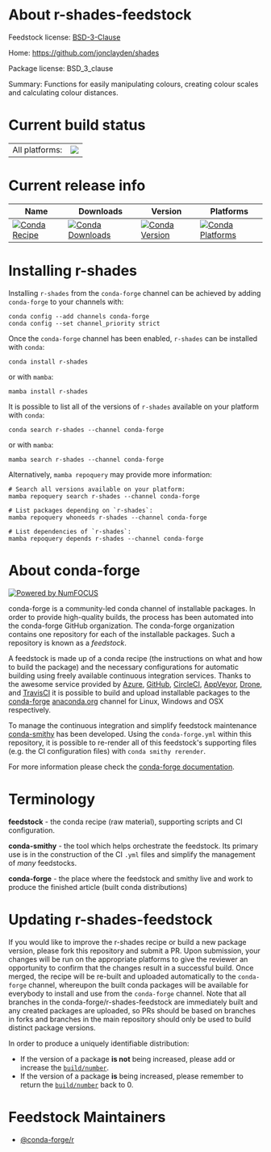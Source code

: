 About r-shades-feedstock
========================

Feedstock license: [BSD-3-Clause](https://github.com/conda-forge/r-shades-feedstock/blob/main/LICENSE.txt)

Home: https://github.com/jonclayden/shades

Package license: BSD_3_clause

Summary: Functions for easily manipulating colours, creating colour scales and calculating colour distances.

Current build status
====================


<table><tr><td>All platforms:</td>
    <td>
      <a href="https://dev.azure.com/conda-forge/feedstock-builds/_build/latest?definitionId=1606&branchName=main">
        <img src="https://dev.azure.com/conda-forge/feedstock-builds/_apis/build/status/r-shades-feedstock?branchName=main">
      </a>
    </td>
  </tr>
</table>

Current release info
====================

| Name | Downloads | Version | Platforms |
| --- | --- | --- | --- |
| [![Conda Recipe](https://img.shields.io/badge/recipe-r--shades-green.svg)](https://anaconda.org/conda-forge/r-shades) | [![Conda Downloads](https://img.shields.io/conda/dn/conda-forge/r-shades.svg)](https://anaconda.org/conda-forge/r-shades) | [![Conda Version](https://img.shields.io/conda/vn/conda-forge/r-shades.svg)](https://anaconda.org/conda-forge/r-shades) | [![Conda Platforms](https://img.shields.io/conda/pn/conda-forge/r-shades.svg)](https://anaconda.org/conda-forge/r-shades) |

Installing r-shades
===================

Installing `r-shades` from the `conda-forge` channel can be achieved by adding `conda-forge` to your channels with:

```
conda config --add channels conda-forge
conda config --set channel_priority strict
```

Once the `conda-forge` channel has been enabled, `r-shades` can be installed with `conda`:

```
conda install r-shades
```

or with `mamba`:

```
mamba install r-shades
```

It is possible to list all of the versions of `r-shades` available on your platform with `conda`:

```
conda search r-shades --channel conda-forge
```

or with `mamba`:

```
mamba search r-shades --channel conda-forge
```

Alternatively, `mamba repoquery` may provide more information:

```
# Search all versions available on your platform:
mamba repoquery search r-shades --channel conda-forge

# List packages depending on `r-shades`:
mamba repoquery whoneeds r-shades --channel conda-forge

# List dependencies of `r-shades`:
mamba repoquery depends r-shades --channel conda-forge
```


About conda-forge
=================

[![Powered by
NumFOCUS](https://img.shields.io/badge/powered%20by-NumFOCUS-orange.svg?style=flat&colorA=E1523D&colorB=007D8A)](https://numfocus.org)

conda-forge is a community-led conda channel of installable packages.
In order to provide high-quality builds, the process has been automated into the
conda-forge GitHub organization. The conda-forge organization contains one repository
for each of the installable packages. Such a repository is known as a *feedstock*.

A feedstock is made up of a conda recipe (the instructions on what and how to build
the package) and the necessary configurations for automatic building using freely
available continuous integration services. Thanks to the awesome service provided by
[Azure](https://azure.microsoft.com/en-us/services/devops/), [GitHub](https://github.com/),
[CircleCI](https://circleci.com/), [AppVeyor](https://www.appveyor.com/),
[Drone](https://cloud.drone.io/welcome), and [TravisCI](https://travis-ci.com/)
it is possible to build and upload installable packages to the
[conda-forge](https://anaconda.org/conda-forge) [anaconda.org](https://anaconda.org/)
channel for Linux, Windows and OSX respectively.

To manage the continuous integration and simplify feedstock maintenance
[conda-smithy](https://github.com/conda-forge/conda-smithy) has been developed.
Using the ``conda-forge.yml`` within this repository, it is possible to re-render all of
this feedstock's supporting files (e.g. the CI configuration files) with ``conda smithy rerender``.

For more information please check the [conda-forge documentation](https://conda-forge.org/docs/).

Terminology
===========

**feedstock** - the conda recipe (raw material), supporting scripts and CI configuration.

**conda-smithy** - the tool which helps orchestrate the feedstock.
                   Its primary use is in the construction of the CI ``.yml`` files
                   and simplify the management of *many* feedstocks.

**conda-forge** - the place where the feedstock and smithy live and work to
                  produce the finished article (built conda distributions)


Updating r-shades-feedstock
===========================

If you would like to improve the r-shades recipe or build a new
package version, please fork this repository and submit a PR. Upon submission,
your changes will be run on the appropriate platforms to give the reviewer an
opportunity to confirm that the changes result in a successful build. Once
merged, the recipe will be re-built and uploaded automatically to the
`conda-forge` channel, whereupon the built conda packages will be available for
everybody to install and use from the `conda-forge` channel.
Note that all branches in the conda-forge/r-shades-feedstock are
immediately built and any created packages are uploaded, so PRs should be based
on branches in forks and branches in the main repository should only be used to
build distinct package versions.

In order to produce a uniquely identifiable distribution:
 * If the version of a package **is not** being increased, please add or increase
   the [``build/number``](https://docs.conda.io/projects/conda-build/en/latest/resources/define-metadata.html#build-number-and-string).
 * If the version of a package **is** being increased, please remember to return
   the [``build/number``](https://docs.conda.io/projects/conda-build/en/latest/resources/define-metadata.html#build-number-and-string)
   back to 0.

Feedstock Maintainers
=====================

* [@conda-forge/r](https://github.com/conda-forge/r/)

